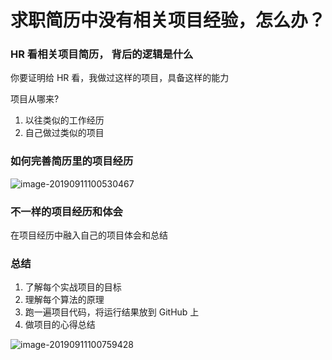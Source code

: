 # 求职简历中没有相关项目经验，怎么办？

### HR 看相关项目简历， 背后的逻辑是什么

你要证明给 HR 看，我做过这样的项目，具备这样的能力

项目从哪来?

1. 以往类似的工作经历
2. 自己做过类似的项目

### 如何完善简历里的项目经历

![image-20190911100530467](/Users/lirawx/Documents/Notes/Learning/数据分析实战45/images/image-20190911100530467.png)

### 不一样的项目经历和体会

在项目经历中融入自己的项目体会和总结

### 总结

1. 了解每个实战项目的目标
2. 理解每个算法的原理
3. 跑一遍项目代码，将运行结果放到 GitHub 上
4. 做项目的心得总结

![image-20190911100759428](/Users/lirawx/Documents/Notes/Learning/数据分析实战45/images/image-20190911100759428.png)